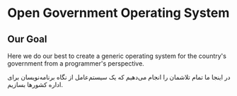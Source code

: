 # Open Government Operating System

## Our Goal

Here we do our best to create a generic operating system for the country's government from a programmer's perspective.

در اینجا ما تمام تلاشمان را انجام می‌دهیم که یک سیستم‌عامل از نگاه برنامه‌نویسان برای اداره  کشورها  بسازیم.
